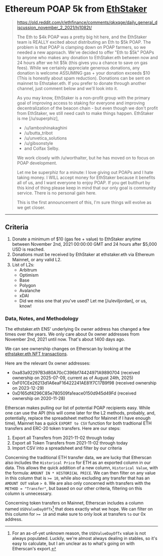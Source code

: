 # Ethereum POAP 5k from [EthStaker](https://www.reddit.com/r/ethstaker/)
> https://old.reddit.com/r/ethfinance/comments/qkxqge/daily_general_discussion_november_2_2021/hj1082t/
>
> The Eth to $4k POAP was a pretty big hit here, and the EthStaker team is REALLY excited about distributing an Eth to $5k POAP. The problem is that POAP is clamping down on POAP farmers, so we needed a new approach. We've decided to offer "Eth to $5k" POAPs to anyone who makes any donation to EthStaker.eth between now and 24 hours after we hit $5k (this gives you a chance to save on gas fees). While we certainly appreciate generous donations, any donation is welcome ASSUMING gas + your donation exceeds $10 (This is honestly about spam reduction). Donations can be sent on mainnet to Ethstaker.eth. If you prefer to donate through another channel, just comment below and we'll look into it.
>
> As you may know, EthStaker is a non-profit group with the primary goal of improving access to staking for everyone and improving decentralization of the beacon chain - but even though we don't profit from EthStaker, we still need cash to make things happen. EthStaker is me \[/u/superphiz\],
> * /u/lamboshinakaghini
> * /u/butta_tribot
> * /u/unvetica_solutions
> * /u/gibsonstyle
> * and Colfax Selby.
>
> We work closely with /u/worthalter, but he has moved on to focus on POAP development.
>
> Let me be superphiz for a minute: I love giving out POAPs and I hate taking money. I WILL accept money for EthStaker because it benefits all of us, and I want everyone to enjoy POAP. If you get butthurt by this kind of thing please keep in mind that our only goal is community service. There is no personal gain here.
>
> This is the first announcement of this, I'm sure things will evolve as we get closer.
---
## Criteria
1. Donate a minimum of $10 (gas fee + value) to EthStaker anytime between November 2nd, 2021 00:00:00 GMT and 24 hours after $5,000 USD is reached.
2. Donations must be received by EthStaker at ethstaker.eth via Ethereum Mainnet, or any valid L2.
3. List of L2s:  
	* Arbitrum
	* Optimism
	* Base
	* Polygon
	* Avalanche
	* xDAI
	* Did we miss one that you've used? Let me \[/u/eviljordan\], or us, know!

### Data, Notes, and Methodology
The ethstaker.eth ENS' underlying 0x owner address has changed a few times over the years. We only care about 0x owner addresses from November 2nd, 2021 until now. That's about 1400 days ago.

We can see ownership changes on Etherscan by looking at the [ethstaker.eth NFT transactions](https://etherscan.io/nft/0x57f1887a8bf19b14fc0df6fd9b2acc9af147ea85/19983403853102940524743945488147032720542313115197237752731031353866392940795).

Here are the relevant 0x owner addresses:
* 0xa83a92297B3d80A70cC396bf74424971A9890704 (received ownership on 2025-07-09, current as of August 24th, 2025)
* 0xF01CEe26213d1A6eaF16422241AE81f7C17B9f98 (received ownership on 2023-12-29)
* 0xD165df4296C85e780509fa1eace0150d945d49Fd (received ownership on 2020-11-28)

Etherscan makes pulling our list of potential POAP recipients easy. While one can use the API (this will come later for the L2 methods, probably, and, potentially, replace the spreadsheet method for Mainnet if I have enough time), Mainnet has a quick `EXPORT to CSV` function for both tradtional ETH transfers and ERC-20 token transfers. Here are our steps:
1. Export all Transfers from 2021-11-02 through today
2. Export all Token Transfers from 2021-11-02 through today
3. Import CSV into a spreadsheet and filter by our criteria

Concerning the traditional ETH transfer data, we are lucky that Etherscan also includes the `Historical Price` for ETH as an exported column in our data. This allows the quick addition of a new column, `Historical Value`, with the formula: `AMOUNT IN * HISTORICAL PRICE`. We can then filter on any value in this column that is `>= 10`, while also excluding any transfer that has an `AMOUNT OUT` value `> 0`. We are also only concerned with transfers with the `METHOD = "Transfer"`, but based on our other criteria, filtering on this column is unnecessary.

Concerning token transfers on Mainnet, Etherscan includes a column named `USDValueDayOfTx`[^USDValueDayOfTx] that does exactly what we hope. We can filter on this column for `>= 10` and make sure to only look at transfers `to` our 0x address.

[^USDValueDayOfTx]: For an as-of-yet unknown reason, the `USDValueDayOfTx` value is not always populated. Luckily, we're almost always dealing in stables, so it's easy to calculate, but I am unclear as to what's going on with Etherscan's export.
